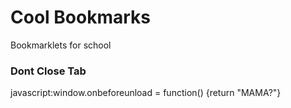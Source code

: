 # Cool Bookmarks
Bookmarklets for school
### Dont Close Tab
javascript:window.onbeforeunload = function() {return "MAMA?"}

